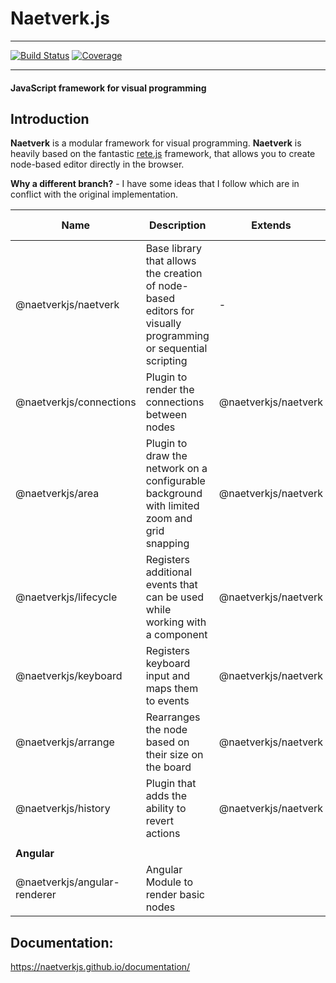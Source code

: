 # Naetverk.js

---

[![Build Status](https://travis-ci.org/naetverkjs/naetverk.svg?branch=master)](https://travis-ci.org/naetverkjs/naetverk)
[![Coverage](https://sonarcloud.io/api/project_badges/measure?project=naetverkjs_naetverk&metric=coverage)](https://sonarcloud.io/dashboard?id=naetverkjs_naetverk)

---

#### JavaScript framework for visual programming

## Introduction

**Naetverk** is a modular framework for visual programming. **Naetverk** is heavily based on the fantastic [rete.js](https://github.com/retejs/rete) framework,
that allows you to create node-based editor directly in the browser.

**Why a different branch?** - I have some ideas that I follow which are in conflict with the original implementation.

| Name                         | Description                                                                                                  | Extends              | Readme / Docs                                                                                     |
| ---------------------------- | ------------------------------------------------------------------------------------------------------------ | -------------------- | ------------------------------------------------------------------------------------------------- |
| @naetverkjs/naetverk         | Base library that allows the creation of node-based editors for visually programming or sequential scripting | -                    | [Readme](https://github.com/naetverkjs/naetverk/blob/master/packages/naetverk/README.md)          |
| @naetverkjs/connections      | Plugin to render the connections between nodes                                                               | @naetverkjs/naetverk | [Readme](https://github.com/naetverkjs/naetverk/blob/master/packages/area-plugin/README.md)       |
| @naetverkjs/area             | Plugin to draw the network on a configurable background with limited zoom and grid snapping                  | @naetverkjs/naetverk | [Readme](https://github.com/naetverkjs/naetverk/blob/master/packages/connection-plugin/README.md) |
| @naetverkjs/lifecycle        | Registers additional events that can be used while working with a component                                  | @naetverkjs/naetverk | [Readme](https://github.com/naetverkjs/naetverk/blob/master/packages/lifecycle-plugin/README.md)  |
| @naetverkjs/keyboard         | Registers keyboard input and maps them to events                                                             | @naetverkjs/naetverk | [Readme](https://github.com/naetverkjs/naetverk/blob/master/packages/keyboard-plugin/README.md)   |
| @naetverkjs/arrange          | Rearranges the node based on their size on the board                                                         | @naetverkjs/naetverk | [Readme](https://github.com/naetverkjs/naetverk/blob/master/packages/arrange-plugin/README.md)    |
| @naetverkjs/history          | Plugin that adds the ability to revert actions                                                               | @naetverkjs/naetverk | [Readme](https://github.com/naetverkjs/naetverk/blob/master/packages/history-plugin/README.md)    |
|                              |                                                                                                              |                      |                                                                                                   |
| **Angular**                  |                                                                                                              |                      |                                                                                                   |
| @naetverkjs/angular-renderer | Angular Module to render basic nodes                                                                         |                      | [Readme](https://github.com/naetverkjs/naetverk/blob/master/packages/angular-renderer/README.md)  |

## Documentation:

https://naetverkjs.github.io/documentation/
